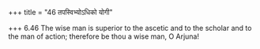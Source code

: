 +++
title = "46 तपस्विभ्योऽधिको योगी"

+++
6.46 The wise man is superior to the ascetic and to the scholar and to
the man of action; therefore be thou a wise man, O Arjuna!
